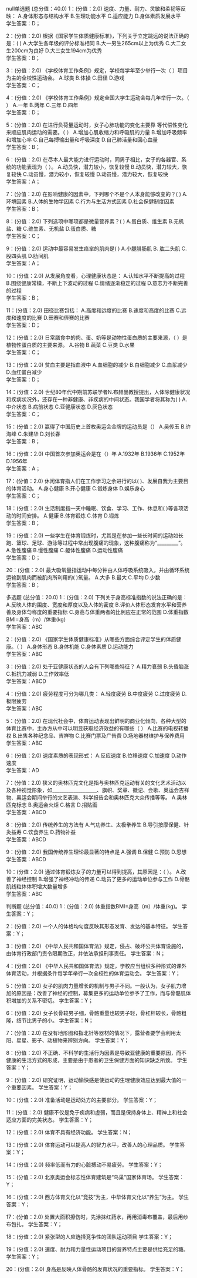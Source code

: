 null单选题 (总分值：40.0)
1：(分值：2.0)
速度、力量、耐力、灵敏和柔韧等反映：
A.身体形态与结构水平    B.生理功能水平    C.适应能力    D.身体素质发展水平   
学生答案：D；

2：(分值：2.0)
根据《国家学生体质健康标准》，下列关于立定跳远的说法正确的是：( )
A.大学生各年级的评分标准相同   B.大一男生265cm以上为优秀   C.大二女生200cm为良好   D.大三女生194cm为优秀   
学生答案：B；

3：(分值：2.0)
《学校体育工作条例》规定，学校每学年至少举行一次（ ）项目为主的全校性运动会。
A.球类   B.体操   C.田径   D.游戏   
学生答案：C；

4：(分值：2.0)
《学校体育工作条例》规定全国大学生运动会每几年举行一次。（ ）
A.一年   B.两年   C.三年   D.四年   
学生答案：D；

5：(分值：2.0)
在进行负荷量运动时，女子心肺功能的变化主要靠 等代偿性变化来顺应肌肉运动的需要。（ ）
A.增加心肌收缩力和呼吸肌的力量   B.增加呼吸频率和增加心率   C.自己每搏输出量和呼吸深度   D.自己肺活量和回心血量   
学生答案：B；

6：(分值：2.0)
在尽本人最大能力进行运动时，同男子相比，女子的各器官、系统的功能表现为（ ）。
A.动员快，潜力较小，恢复较慢   B.动员快，潜力较大，恢复较快   C.动员慢，潜力较小，恢复较慢   D.动员慢，潜力较大，恢复较快   
学生答案：A；

7：(分值：2.0)
在影响健康的因素中，下列哪个不是个人本身能够改变的？( )
A.环境因素   B.人体的生物学因素   C.行为与生活方式因素   D.社会保健制度因素   
学生答案：B；

8：(分值：2.0)
下列选项中哪项都是微量营养素？( )
A.蛋白质、维生素   B.无机盐、糖   C.维生素、无机盐   D.蛋白质、糖   
学生答案：C；

9：(分值：2.0)
运动中最容易发生痉挛的肌肉是( )
A.小腿腓肠肌   B. 肱二头肌   C.股四头肌   D.肋间肌   
学生答案：A；

10：(分值：2.0)
从发展角度看，心理健康状态是：
A.认知水平不断提高的过程   B.围绕健康常模，不断上下波动的过程   C.情绪逐渐稳定的过程   D.意志力不断完善的过程   
学生答案：B；

11：(分值：2.0)
田径比赛包括：
A.高度和远度的比赛   B.速度和高度的比赛   C.远度和速度的比赛   D.田赛和径赛的比赛   
学生答案：D；

12：(分值：2.0)
日常膳食中的肉、蛋、奶等是动物性蛋白质的主要来源，（ ）是植物性蛋白质的主要来源。
A.谷物   B.蔬菜   C.豆类   D.水果   
学生答案：C；

13：(分值：2.0)
贫血主要是指血液中
A.血细胞的减少   B.白细胞减少   C.血浆减少   D.血红蛋白减少   
学生答案：D；

14：(分值：2.0)
世纪80年代中期前苏联学者N.布赫曼教授提出，人体除健康状况和疾病状况外，还存在一种非健康、非疾病的中间状态。我国学者将其称为( )
A.中介状态    B.病前状态    C.亚健康状态    D.灰色状态   
学生答案：C；

15：(分值：2.0)
赢得了中国历史上首枚奥运会金牌的运动员是（）
A.吴传玉   B.许海峰   C.朱建华   D.刘长春   
学生答案：B；

16：(分值：2.0)
中国首次参加奥运会是在（）年
A.1932年   B.1936年   C.1952年   D.1956年   
学生答案：A；

17：(分值：2.0)
休闲体育指人们在工作学习之余进行的以( )、发展自我为主要目的体育活动。
A.身心健康   B.开心健康   C.锻炼身体   D.娱乐身心   
学生答案：C；

18：(分值：2.0)
生活制度指一天中睡眠、饮食、学习、工作、休息和( )等各项活动的时间安排。
A.健康   B.体育锻炼   C.体育   D.锻炼   
学生答案：B；

19：(分值：2.0)
一些学生在体育锻炼时，尤其是在参加一些长时间的运动如长跑、篮球、足球、游泳等过程中常出现腹痛的现象，这种腹痛称为“_________”。
A.急性腹痛   B.慢性腹痛   C.躯体性腹痛   D.运动性腹痛   
学生答案：D；

20：(分值：2.0)
最大吸氧量指运动中每分钟由人体呼吸系统吸入，并由循环系统运输到肌肉而被肌肉所利用的( )氧量。
A.大多   B.最大   C.平均   D.少数   
学生答案：B；



多选题 (总分值：20.0)
1：(分值：2.0)
下列关于身高标准指数的说法正确的是：
A.反映人体的围度、宽度和厚度以及人体的密度   B.评价人体形态发育水平和营养善及身体匀称度的重要指标   C.身高与体重两者的比例应在正常的范围   D.体重指数BMI=身高（m）/体重(kg)   
学生答案：ABC

2：(分值：2.0)
《国家学生体质健康标准》从哪些方面综合评定学生的体质健康。（ ）
A.身体形态   B.身体机能   C.身体素质   D.运动能力   
学生答案：ABC

3：(分值：2.0)
处于亚健康状态的人会有下列哪些特征？
A.精力衰弱   B.头昏脑涨   C.抵抗力减弱   D.工作效率低   
学生答案：ABCD

4：(分值：2.0)
疲劳程度可分为哪几类：
A.轻度疲劳   B.中度疲劳   C.过度疲劳   D.极限疲劳   
学生答案：ABC

5：(分值：2.0)
在现代社会中，体育运动表现出鲜明的商业化倾向，各种大型的体育比赛中，主办方从中可以明显获取经济效益的有哪些（ ）
A.比赛的电视转播权    B.出售各种纪念品、吉祥物   C.比赛门票及广告费    D.场地器材维护与保养费用   
学生答案：ABC

6：(分值：2.0)
速度素质的表现形式：
A.反应速度   B.位移速度   C.加速度   D.动作速度   
学生答案：AD

7：(分值：2.0)
狭义的奥林匹克文化是指与奥林匹克运动有关的文化艺术活动以及各种视觉形象，如___________________、旗帜、奖章、徽记、会歌、奥运会吉祥物、奥运会期间举行的文艺表演、科学报告会和奥林匹克大众传播等等。
A.奥林匹克标志   B.奥运会火炬   C.格言   D.招贴画   
学生答案：ABCD

8：(分值：2.0)
传统养生的方法有
A.气功养生、太极拳养生   B.导引按摩保健、针灸益寿   C.饮食养生   D.药物补益   
学生答案：ABCD

9：(分值：2.0)
我国传统养生理论最显著的特点是
A.强调   B.保健   C.预防   D.思想   
学生答案：ABCD

10：(分值：2.0)
通过体育锻炼女子的力量可以得到提高，其原因是：（ ）。
A.改善了神经控制   B.增强了神经冲动的传递   C.动员了更多的运动单位参与工作   D.骨骼肌线粒体体积增大数量增多   
学生答案：ABC



判断题 (总分值：40.0)
1：(分值：2.0)
体重指数BMI=身高（m）/体重(kg)。
学生答案：Y；


2：(分值：2.0)
一个人的体格均匀度反映其形态发育、发达的基本特征。
学生答案：Y；


3：(分值：2.0)
《中华人民共和国体育法》规定，侵占、破坏公共体育设施的，由体育行政部门责令限期改正，并依法承担刑事责任。
学生答案：N；


4：(分值：2.0)
《中华人民共和国体育法》规定，学校应当组织多种形式的课外体育活动，并根据条件每学年举行一次全校性的体育运动会。
学生答案：Y；


5：(分值：2.0)
女子的肌肉力量增长的机制与男子不同。一般认为，女子肌力增加的原因是：改善了神经的控制，募集更多的运动单位参予了工作，而与骨骼肌体积增加的关系不密切。
学生答案：Y；


6：(分值：2.0)
女子长骨较男子细，骨骼重量也较男子轻，骨杠杆较长，骨骼粗隆，结节比男子的小。
学生答案：N；


7：(分值：2.0)
在没有地形图和指北针等器材的情况下，露营者要学会利用太阳、星星、影子、动植物来辨别方向。
学生答案：Y；


8：(分值：2.0)
不正确、不科学的生活行为因素是导致亚健康的重要原因，而不健康的生活方式的形成，主要是由于患者的卫生保健方面的知识缺乏所致。
学生答案：Y；


9：(分值：2.0)
研究证明，运动愉快感是使运动的生理健康效应达到最大值的一个重要因素。
学生答案：Y；


10：(分值：2.0)
准备活动是运动处方的主要部分。
学生答案：Y；


11：(分值：2.0)
健康不仅是免于疾病和虚弱，而且是保持身体上、精神上和社会适应方面的完美状态。
学生答案：Y；


12：(分值：2.0)
体育不具有经济功能。
学生答案：N；


13：(分值：2.0)
体育运动可以提高人的智力水平，改善人的心理品质。
学生答案：Y；


14：(分值：2.0)
频率低而有力的心脏搏动不易疲劳。
学生答案：Y；


15：(分值：2.0)
北京奥运会标志性体育建筑是“鸟巢”国家体育场。
学生答案：Y；


16：(分值：2.0)
西方体育文化以“竞技”为主，中华体育文化以“养生”为主。
学生答案：Y；


17：(分值：2.0)
处置大面积擦伤时，先涂抹红药水，再用消毒布覆盖，最后用纱布包扎。
学生答案：Y；


18：(分值：2.0)
紧张型的人应选择竞争性的团队运动项目
学生答案：Y；


19：(分值：2.0)
速度、耐力和力量性运动项目的营养特点主要是供给充足的糖。
学生答案：Y；


20：(分值：2.0)
身高是反映人体骨骼的发育状况的重要指标。
学生答案：Y；